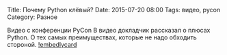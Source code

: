 Title: Почему Python клёвый?
Date: 2015-07-20 08:00
Tags: видео, pycon
Category: Разное

Видео с конференции PyCon
В видео докладчик рассказал о плюсах Python. О тех самых преимуществах, которые не надо обходить стороной.
[!embedlycard](http://www.youtube.com/watch?v=GyP59P8h7uQ)